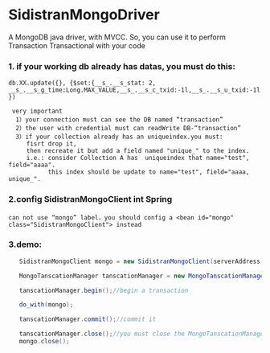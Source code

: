 # SidistranMongoDriver
A MongoDB java driver, with MVCC. So, you can use it to perform Transaction Transactional with your code


### **1. if your working db already has datas, you must do this:**
`db.XX.update({}, {$set:{__s_.__s_stat: 2, __s_.__s_g_time:Long.MAX_VALUE,__s_.__s_c_txid:-1l,__s_.__s_u_txid:-1l})`

```
 very important
  1）your connection must can see the DB named “transaction”
  2）the user with credential must can readWrite DB-“transaction”
  3）if your collection already has an uniqueindex.you must:
     fisrt drop it,
     then recreate it but add a field named "unique_" to the index.
     i.e.: consider Collection A has  uniqueindex that name="test", field="aaaa".
           this index should be update to name="test", field="aaaa, unique_".
```

### **2.config SidistranMongoClient int Spring**
`can not use “mongo” label，you should config a <bean id="mongo" class="SidistranMongoClient"> instead`


### **3.demo:**
```java
   SidistranMongoClient mongo = new SidistranMongoClient(serverAddress, credentials);

   MongoTanscationManager tanscationManager = new MongoTanscationManager(mongo);//this is singleton

   tanscationManager.begin();//begin a transaction

   do_with(mongo);

   tanscationManager.commit();//commit it

   tanscationManager.close();//you must close the MongoTanscationManager if won't use anymore
   mongo.close();
```

